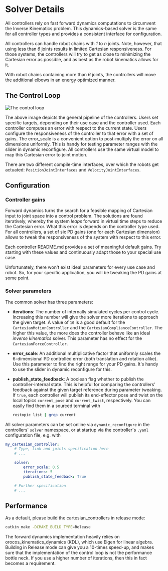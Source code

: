 # Solver Details

All controllers rely on fast forward dynamics computations to circumvent the Inverse Kinematics problem.
This dynamics-based solver is the same for all controller types and provides a consistent interface for configuration.

All controllers can handle robot chains with *1* to *n* joints.
Note, however, that using less than *6* joints results in limited Cartesian responsiveness.
For those systems, the controllers will try to get as close to minimizing the
Cartesian error as possible, and as best as the robot kinematics allows for it.

With robot chains containing more than *6* joints, the controllers will move
the additional elbows in an energy optimized manner.

## The Control Loop
![The control loop](../images/Control_Loop.png)

The above image depicts the general pipeline of the controllers.
Users set specific targets, depending on their use case and the controller used.
Each controller computes an error with respect to the current state.
Users configure the responsiveness of the controller to that error with a set of gains.
The error_scale is a convenient option to post-multiply the error on all dimensions uniformly.
This is handy for testing parameter ranges with the slider in dynamic reconfigure.
All controllers use the same virtual model to map this Cartesian error to joint motion.

There are two different compile-time interfaces, over which the robots get actuated: `PositionJointInterfaces` and `VelocityJointInterfaces`.

## Configuration
### Controller gains
Forward dynamics turns the search for a feasible mapping of Cartesian input to joint space into a control problem.
The solutions are found iteratively, whereby the system *leaps* forward in virtual time steps to reduce the Cartesian error.
What this error is depends on the controller type used.
For all controllers, a set of six PD gains (one for each Cartesian dimension)
allows to tweak the responsiveness of the system with respect to this error.

Each controller README.md provides a set of meaningful default gains.
Try starting with these values and continuously adapt those to your special use case.

Unfortunately, there won't exist ideal parameters for every use case and robot.
So, for your specific application, you will be tweaking the PD gains at some point.

### Solver parameters
The common solver has three parameters:
* **iterations**: The number of internally simulated cycles per control cycle.
  Increasing this number will give the solver more iterations to approach the given target.
  A value of `10` is a good default for the `CartesianMotionController` and the `CartesianComplianceController`.
  The higher this value, the more does the controller behave like an ideal *inverse kinematics* solver.
  This parameter has no effect for the `CartesianForceController`.

* **error_scale**: An additional multiplicative factor that uniformly scales the
  6-dimensional PD controlled error (both translation and rotation alike).
  Use this parameter to find the right range
  for your PD gains. It's handy to use the slider in dynamic reconfigure for this.

* **publish_state_feedback**: A boolean flag whether to publish the
  controller-internal state. This is helpful for comparing the controllers'
  feedback against the given target reference during parameter tweaking. If
  `true`, each controller will publish its end-effector pose and twist on the local topics `current_pose` and
  `current_twist`, respectively. You can easily find them in a sourced terminal with
  ```bash
  rostopic list | grep current
  ```

All solver parameters can be set online via `dynamic_reconfigure` in the controllers'
`solver` namespace, or at startup via the controller's `.yaml` configuration
file, e.g. with
```yaml
my_cartesian_controller:
    # Type, link and joints specification here
    # ...

    solver:
        error_scale: 0.5
        iterations: 5
        publish_state_feedback: True

    # Further specification
    # ...

```

## Performance
As a default, please build the cartesian_controllers in release mode:

```bash
catkin_make -DCMAKE_BUILD_TYPE=Release
```
The forward dynamics implementation heavily relies on
orocos_kinematics_dynamics (KDL), which use Eigen for linear algebra.
Building in Release mode can give you a 10-times speed-up, and makes sure that
the implementation of the control loop is not the performance bottle neck.
If you use a higher number of iterations,
then this in fact becomes a requirement.


